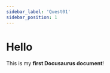 ```yaml
---
sidebar_label: 'Quest01'
sidebar_position: 1
---
```


# Hello

This is my **first Docusaurus document**!
